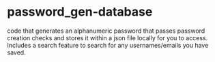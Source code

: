 # password_gen-database
code that generates an alphanumeric password that passes password creation checks and stores it within a json file locally for you to access. Includes a search feature to search for any usernames/emails you have saved.
